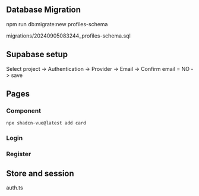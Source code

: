 
## Database Migration
npm run db:migrate:new profiles-schema

migrations/20240905083244_profiles-schema.sql

## Supabase setup
Select project -> Authentication -> Provider -> Email -> Confirm email = NO -> save

## Pages

### Component

```
npx shadcn-vue@latest add card
```

### Login

### Register


## Store and session
auth.ts